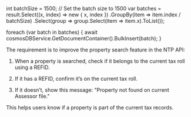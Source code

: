 int batchSize = 1500; // Set the batch size to 1500
var batches = result.Select((x, index) => new { x, index })
                    .GroupBy(item => item.index / batchSize)
                    .Select(group => group.Select(item => item.x).ToList());

foreach (var batch in batches)
{
    await cosmosDBService.GetDocumentContainer().BulkInsert(batch);
}


The requirement is to improve the property search feature in the NTP API:

1. When a property is searched, check if it belongs to the current tax roll using a REFID.


2. If it has a REFID, confirm it’s on the current tax roll.


3. If it doesn’t, show this message: "Property not found on current Assessor file."



This helps users know if a property is part of the current tax records.
